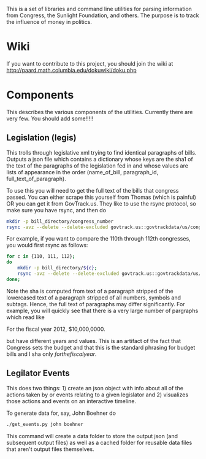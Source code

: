 This is a set of libraries and command line utilities for parsing information 
from Congress, the Sunlight Foundation, and others. The purpose is to track the
influence of money in politics.

Wiki
====
If you want to contribute to this project, you should join the wiki at
http://paard.math.columbia.edu/dokuwiki/doku.php

Components
==========

This describes the various components of the utilities. Currently there are
very few. You should add some!!!!!

Legislation (legis)
------------

This trolls through legislative xml trying to find identical paragraphs of
bills. Outputs a json file which contains a dictionary whose keys are the
sha1 of the text of the paragraphs of the legislation fed in and whose values
are lists of appearance in the order (name\_of\_bill, paragraph\_id,
full\_text\_of\_paragraph).

To use this you will need to get the full text of the bills that congress
passed. You can either scrape this yourself from Thomas (which is painful)
OR you can get it from GovTrack.us. They like to use the rsync protocol, so
make sure you have rsync, and then do

```bash
mkdir -p bill_directory/congress_number
rsync -avz --delete --delete-excluded govtrack.us::govtrackdata/us/congress_number/bills.text
```

For example, if you want to compare the 110th through 112th congresses, you 
would first rsync as follows:

```bash
for c in {110, 111, 112};
do
    mkdir -p bill_directory/${c};
    rsync -avz --delete --delete-excluded govtrack.us::govtrackdata/us/${c}/bills.text;
done;
```


Note the sha is computed from text of a paragraph stripped of the lowercased
text of a paragraph stripped of all numbers, symbols and subtags. Hence, the
full text of paragraphs may differ significantly. For example, you will quickly
see that there is a very large number of pargraphs which read like

For the fiscal year 2012, $10,000,0000.

but have different years and values. This is an artifact of the fact that
Congress sets the budget and that this is the standard phrasing for budget
bills and I sha only _forthefiscalyear_.

Legilator Events
------------

This does two things: 1) create an json object with info about all of the 
actions taken by or events relating to a given legislator and 2) visualizes 
those actions and events on an interactive timeline.

To generate data for, say, John Boehner do

```bash
./get_events.py john boehner
```

This command will create a data folder to store the output json (and subsequent output files)
as well as a cached folder for reusable data files that aren't output files themselves.  

